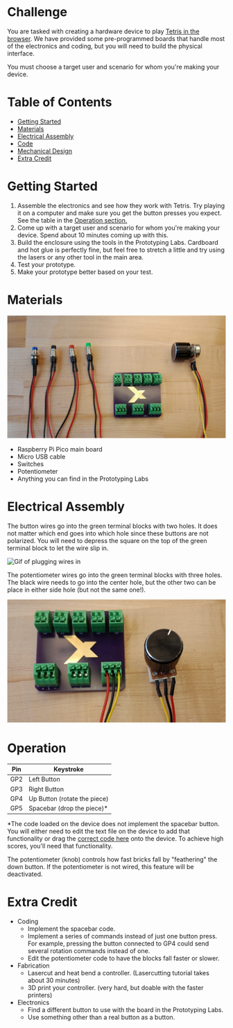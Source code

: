 # Challenge
You are tasked with creating a hardware device to play [Tetris in the browser](https://tetris.com/play-tetris). We have provided some pre-programmed boards that handle most of the electronics and coding, but you will need to build the physical interface.

You must choose a target user and scenario for whom you're making your device.

# Table of Contents
- [Getting Started](#getting-started)
- [Materials](#materials)
- [Electrical Assembly](#electrical-assembly)
- [Code](src/)
- [Mechanical Design](cad/)
- [Extra Credit](#extra-credit)

# Getting Started
1. Assemble the electronics and see how they work with Tetris. Try playing it on a computer and make sure you get the button presses you expect. See the table in the [Operation section.](#operation)
1. Come up with a target user and scenario for whom you're making your device. Spend about 10 minutes coming up with this.
1. Build the enclosure using the tools in the Prototyping Labs. Cardboard and hot glue is perfectly fine, but feel free to stretch a little and try using the lasers or any other tool in the main area.
1. Test your prototype.
1. Make your prototype better based on your test.

# Materials
![Supplies laid out](assets/components.svg)
- Raspberry Pi Pico main board
- Micro USB cable
- Switches
- Potentiometer
- Anything you can find in the Prototyping Labs

# Electrical Assembly
The button wires go into the green terminal blocks with two holes. It does not matter which end goes into which hole since these buttons are not polarized. You will need to depress the square on the top of the green terminal block to let the wire slip in.

![Gif of plugging wires in](assets/wiring.gif)

The potentiometer wires go into the green terminal blocks with three holes. The black wire needs to go into the center hole, but the other two can be place in either side hole (but not the same one!).

![Wired potentiometer](assets/wiring_potentiometer.svg)

# Operation

| Pin | Keystroke |
| --- | --- |
| GP2 | Left Button |
| GP3 | Right Button |
| GP4 | Up Button (rotate the piece) |
| GP5 | Spacebar (drop the piece)* |

*The code loaded on the device does not implement the spacebar button. You will either need to edit the text file on the device to add that functionality or drag the [correct code here](src/code.py) onto the device. To achieve high scores, you'll need that functionality.

The potentiometer (knob) controls how fast bricks fall by "feathering" the down button. If the potentiometer is not wired, this feature will be deactivated.

# Extra Credit
- Coding
    - Implement the spacebar code.
    - Implement a series of commands instead of just one button press. For example, pressing the button connected to GP4 could send several rotation commands instead of one.
    - Edit the potentiometer code to have the blocks fall faster or slower.
- Fabrication
    - Lasercut and heat bend a controller. (Lasercutting tutorial takes about 30 minutes)
    - 3D print your controller. (very hard, but doable with the faster printers)
- Electronics
    - Find a different button to use with the board in the Prototyping Labs.
    - Use something other than a real button as a button.